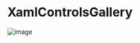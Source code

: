 # XamlControlsGallery

![image](https://user-images.githubusercontent.com/4672627/84706087-d1204500-af32-11ea-9a27-a7bb774e228a.png)
